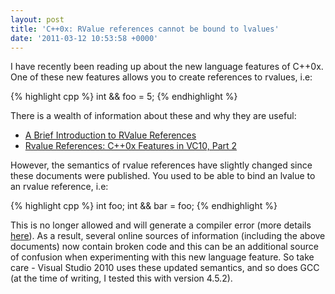 ```yaml
---
layout: post
title: 'C++0x: RValue references cannot be bound to lvalues'
date: '2011-03-12 10:53:58 +0000'
---
```


I have recently been reading up about the new language features of C++0x. One of these new features allows you to create references to rvalues, i.e:

{% highlight cpp %}
int && foo = 5;
{% endhighlight %}

There is a wealth of information about these and why they are useful:

* [A Brief Introduction to RValue References](http://www.open-std.org/jtc1/sc22/wg21/docs/papers/2006/n2027.html)
* [Rvalue References: C++0x Features in VC10, Part 2](http://blogs.msdn.com/b/vcblog/archive/2009/02/03/rvalue-references-c-0x-features-in-vc10-part-2.aspx)

However, the semantics of rvalue references have slightly changed since these documents were published. You used to be able to bind an lvalue to an rvalue reference, i.e:

{% highlight cpp %}
int foo;
int && bar = foo;
{% endhighlight %}

This is no longer allowed and will generate a compiler error (more details [here](http://www.open-std.org/JTC1/SC22/WG21/docs/papers/2008/n2812.html)). As a result, several online sources of information (including the above documents) now contain broken code and this can be an additional source of confusion when experimenting with this new language feature. So take care - Visual Studio 2010 uses these updated semantics, and so does GCC (at the time of writing, I tested this with version 4.5.2).
